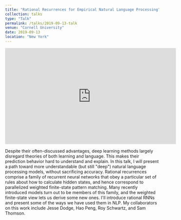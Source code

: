 ```yaml
---
title: "Rational Recurrences for Empirical Natural Language Processing"
collection: talks
type: "Talk"
permalink: /talks/2019-09-13-talk
venue: "Cornell University"
date: 2019-09-13
location: "New York"
---
```


<iframe width="560" height="315" src="https://www.youtube.com/embed/N0MEu2BSJc4" title="YouTube video player" frameborder="0" allow="accelerometer; autoplay; clipboard-write; encrypted-media; gyroscope; picture-in-picture" allowfullscreen></iframe>

Despite their often-discussed advantages, deep learning methods largely disregard theories of both learning and language.  This makes their prediction behavior hard to understand and explain.  In this talk, I will present a path toward more understandable (but still "deep") natural language processing models, without sacrificing accuracy.  Rational recurrences comprise a family of recurrent neural networks that obey a particular set of rules about how to calculate hidden states, and hence correspond to parallelized weighted finite-state pattern matching.  Many recently introduced models turn out to be members of this family, and the weighted finite-state view lets us derive some new ones.  I'll introduce rational RNNs and present some of the ways we have used them in NLP.  My collaborators on this work include Jesse Dodge, Hao Peng, Roy Schwartz, and Sam Thomson.


